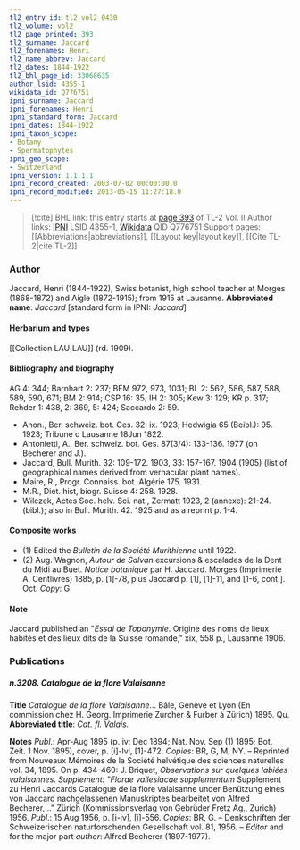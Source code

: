 ```yaml
---
tl2_entry_id: tl2_vol2_0430
tl2_volume: vol2
tl2_page_printed: 393
tl2_surname: Jaccard
tl2_forenames: Henri
tl2_name_abbrev: Jaccard
tl2_dates: 1844-1922
tl2_bhl_page_id: 33068635
author_lsid: 4355-1
wikidata_id: Q776751
ipni_surname: Jaccard
ipni_forenames: Henri
ipni_standard_form: Jaccard
ipni_dates: 1844-1922
ipni_taxon_scope: 
- Botany
- Spermatophytes
ipni_geo_scope: 
- Switzerland
ipni_version: 1.1.1.1
ipni_record_created: 2003-07-02 00:00:00.0
ipni_record_modified: 2013-05-15 11:27:18.0
---
```


> [!cite] BHL link: this entry starts at [page 393](https://www.biodiversitylibrary.org/page/33068635) of TL-2 Vol. II
> Author links: [IPNI](https://www.ipni.org/a/4355-1) LSID 4355-1, [Wikidata](https://www.wikidata.org/wiki/Q776751) QID Q776751
> Support pages: [[Abbreviations|abbreviations]], [[Layout key|layout key]], [[Cite TL-2|cite TL-2]]

### Author

Jaccard, Henri (1844-1922), Swiss botanist, high school teacher at Morges (1868-1872) and Aigle (1872-1915); from 1915 at Lausanne. 
**Abbreviated name**: *Jaccard* \[standard form in IPNI: *Jaccard*\]

#### Herbarium and types

[[Collection LAU|LAU]] (rd. 1909).

#### Bibliography and biography

AG 4: 344; Barnhart 2: 237; BFM 972, 973, 1031; BL 2: 562, 586, 587, 588, 589, 590, 671; BM 2: 914; CSP 16: 35; IH 2: 305; Kew 3: 129; KR p. 317; Rehder 1: 438, 2: 369, 5: 424; Saccardo 2: 59.
- Anon., Ber. schweiz. bot. Ges. 32: ix. 1923; Hedwigia 65 (Beibl.): 95. 1923; Tribune d Lausanne 18Jun 1822.
- Antonietti, A., Ber. schweiz. bot. Ges. 87(3/4): 133-136. 1977 (on Becherer and J.).
- Jaccard, Bull. Murith. 32: 109-172. 1903, 33: 157-167. 1904 (1905) (list of geographical names derived from vernacular plant names).
- Maire, R., Progr. Connaiss. bot. Algérie 175. 1931.
- M.R., Diet. hist, biogr. Suisse 4: 258. 1928.
- Wilczek, Actes Soc. helv. Sci. nat., Zermatt 1923, 2 (annexe): 21-24. (bibl.); also in Bull. Murith. 42. 1925 and as a reprint p. 1-4.

#### Composite works

- (1) Edited the *Bulletin de la Société Murithienne* until 1922.
- (2) Aug. Wagnon, *Autour de Salvan* excursions & escalades de la Dent du Midi au Buet. *Notice botanique* par H. Jaccard. Morges (Imprimerie A. Centlivres) 1885, p. \[1\]-78, plus Jaccard p. \[1\], \[1\]-11, and \[1-6, cont.\]. Oct. *Copy*: G.

#### Note

Jaccard published an "*Essai de Toponymie*. Origine des noms de lieux habités et des lieux dits de la Suisse romande," xix, 558 p., Lausanne 1906.

### Publications

##### n.3208. Catalogue de la flore Valaisanne

**Title**
*Catalogue de la flore Valaisanne*... Bâle, Genève et Lyon (En commission chez H. Georg. Imprimerie Zurcher & Furber à Zürich) 1895. Qu.
**Abbreviated title**: *Cat. fl. Valais.*

**Notes**
*Publ*.: Apr-Aug 1895 (p. iv: Dec 1894; Nat. Nov. Sep (1) 1895; Bot. Zeit. 1 Nov. 1895), cover, p. \[i\]-lvi, \[1\]-472. *Copies*: BR, G, M, NY. – Reprinted from Nouveaux Mémoires de la Société helvétique des sciences naturelles vol. 34, 1895. On p. 434-460: J. Briquet, *Observations sur quelques labiées valaisannes*.
*Supplement: "Florae vallesiacae supplementum* Supplement zu Henri Jaccards Catalogue de la flore valaisanne under Benützung eines von Jaccard nachgelassenen Manuskriptes bearbeitet von Alfred Becherer,..." Zürich (Kommissionsverlag von Gebrüder Fretz Ag., Zurich) 1956. *Publ*.: 15 Aug 1956, p. \[i-iv\], \[i\]-556. *Copies*: BR, G. – Denkschriften der Schweizerischen naturforschenden Gesellschaft vol. 81, 1956. – *Editor* and for the major part *author*: Alfred Becherer (1897-1977).

